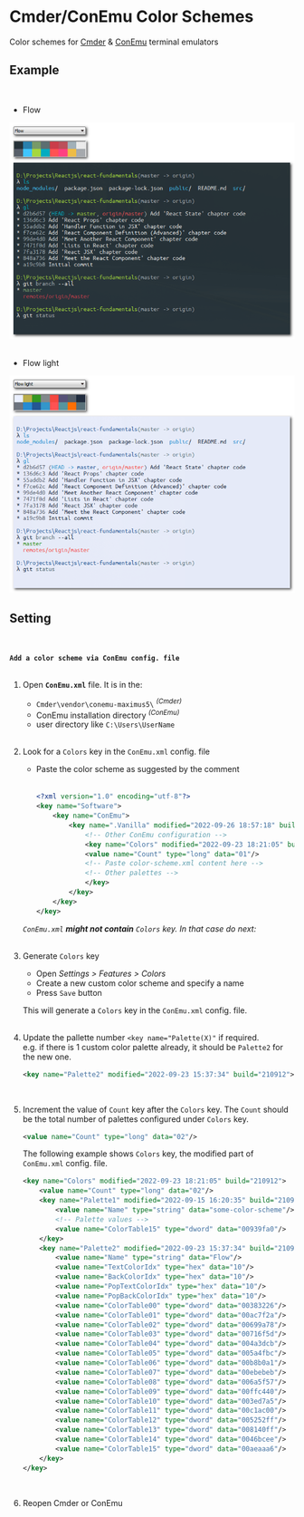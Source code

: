 # Cmder/ConEmu Color Schemes

Color schemes for [Cmder](https://cmder.app/) & [ConEmu](https://conemu.github.io/) terminal emulators

## Example

<br/>

- Flow

![FLow color scheme](screenshot/Flow_min.png?raw=true)  
<br/>

- Flow light

![Flow light color scheme](screenshot/Flow_light_min.png?raw=true)

## Setting

<br/>

**`Add a color scheme via ConEmu config. file`**
<br/>
<br/>

1.  Open **`ConEmu.xml`** file. It is in the:

    - `Cmder\vendor\conemu-maximus5\` <sup>_(Cmder)_</sup>
    - ConEmu installation directory <sup>_(ConEmu)_</sup>
    - user directory like `C:\Users\UserName`  
      <br/>

2.  Look for a `Colors` key in the `ConEmu.xml` config. file

    - Paste the color scheme as suggested by the comment  
      <br/>

        ```xml
        <?xml version="1.0" encoding="utf-8"?>
        <key name="Software">
            <key name="ConEmu">
    	        <key name=".Vanilla" modified="2022-09-26 18:57:18" build="210912">
    	            <!-- Other ConEmu configuration -->
    	            <key name="Colors" modified="2022-09-23 18:21:05" build="210912">
    		        <value name="Count" type="long" data="01"/>
    		        <!-- Paste color-scheme.xml content here -->
    		        <!-- Other palettes -->
    	            </key>
    	        </key>
            </key>
        </key>
        ```

    _`ConEmu.xml` **might not contain** `Colors` key._ _In that case do next:_  
    <br/>

3.  Generate `Colors` key

    - Open _Settings > Features > Colors_
    - Create a new custom color scheme and specify a name
    - Press `Save` button

    This will generate a `Colors` key in the `ConEmu.xml` config. file.  
    <br/>

4.  Update the pallette number `<key name="Palette(X)"` if required.  
    e.g. if there is 1 custom color palette already, it should be `Palette2` for the new one.

    ```xml
    <key name="Palette2" modified="2022-09-23 15:37:34" build="210912">
    ```

    <br/>

5.  Increment the value of `Count` key after the `Colors` key. The `Count` should be the total number of palettes configured under `Colors` key.

    ```xml
    <value name="Count" type="long" data="02"/>
    ```

    The following example shows `Colors` key, the modified part of `ConEmu.xml` config. file.

    ```xml
    <key name="Colors" modified="2022-09-23 18:21:05" build="210912">
        <value name="Count" type="long" data="02"/>
        <key name="Palette1" modified="2022-09-15 16:20:35" build="210912">
            <value name="Name" type="string" data="some-color-scheme"/>
            <!-- Palette values -->
            <value name="ColorTable15" type="dword" data="00939fa0"/>
        </key>
        <key name="Palette2" modified="2022-09-23 15:37:34" build="210912">
            <value name="Name" type="string" data="Flow"/>
            <value name="TextColorIdx" type="hex" data="10"/>
            <value name="BackColorIdx" type="hex" data="10"/>
            <value name="PopTextColorIdx" type="hex" data="10"/>
            <value name="PopBackColorIdx" type="hex" data="10"/>
            <value name="ColorTable00" type="dword" data="00383226"/>
            <value name="ColorTable01" type="dword" data="00ac7f2a"/>
            <value name="ColorTable02" type="dword" data="00699a78"/>
            <value name="ColorTable03" type="dword" data="00716f5d"/>
            <value name="ColorTable04" type="dword" data="004a3dcb"/>
            <value name="ColorTable05" type="dword" data="005a4fbc"/>
            <value name="ColorTable06" type="dword" data="00b8b0a1"/>
            <value name="ColorTable07" type="dword" data="00ebebeb"/>
            <value name="ColorTable08" type="dword" data="006a5f57"/>
            <value name="ColorTable09" type="dword" data="00ffc440"/>
            <value name="ColorTable10" type="dword" data="003ed7a5"/>
            <value name="ColorTable11" type="dword" data="00c1ac00"/>
            <value name="ColorTable12" type="dword" data="005252ff"/>
            <value name="ColorTable13" type="dword" data="008140ff"/>
            <value name="ColorTable14" type="dword" data="0046bcee"/>
            <value name="ColorTable15" type="dword" data="00aeaaa6"/>
        </key>
    </key>
    ```

    <br/>
	
6.  Reopen Cmder or ConEmu
